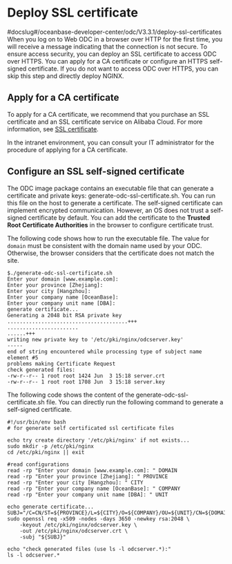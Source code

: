 Deploy SSL certificate 
===========================================
#docslug#/oceanbase-developer-center/odc/V3.3.1/deploy-ssl-certificates
When you log on to Web ODC in a browser over HTTP for the first time, you will receive a message indicating that the connection is not secure. To ensure access security, you can deploy an SSL certificate to access ODC over HTTPS. You can apply for a CA certificate or configure an HTTPS self-signed certificate. If you do not want to access ODC over HTTPS, you can skip this step and directly deploy NGINX. 

Apply for a CA certificate 
-----------------------------------------------

To apply for a CA certificate, we recommend that you purchase an SSL certificate and an SSL certificate service on Alibaba Cloud. For more information, see [SSL certificate](https://www.aliyun.com/product/cas). 

In the intranet environment, you can consult your IT administrator for the procedure of applying for a CA certificate.

Configure an SSL self-signed certificate 
-------------------------------------------------------------

The ODC image package contains an executable file that can generate a certificate and private keys: generate-odc-ssl-certificate.sh. You can run this file on the host to generate a certificate. The self-signed certificate can implement encrypted communication. However, an OS does not trust a self-signed certificate by default. You can add the certificate to the **Trusted Root Certificate Authorities** in the browser to configure certificate trust. 

The following code shows how to run the executable file. The value for `domain` must be consistent with the domain name used by your ODC. Otherwise, the browser considers that the certificate does not match the site.

```shell
$./generate-odc-ssl-certificate.sh
Enter your domain [www.example.com]:
Enter your province [Zhejiang]:
Enter your city [Hangzhou]:
Enter your company name [OceanBase]:
Enter your company unit name [DBA]:
generate certificate...
Generating a 2048 bit RSA private key
.......................................+++
.......................
......+++
writing new private key to '/etc/pki/nginx/odcserver.key'
-----
end of string encountered while processing type of subject name element #5
problems making Certificate Request
check generated files:
-rw-r--r-- 1 root root 1424 Jun  3 15:18 server.crt
-rw-r--r-- 1 root root 1708 Jun  3 15:18 server.key
```



The following code shows the content of the generate-odc-ssl-certificate.sh file. You can directly run the following command to generate a self-signed certificate. 

```unknow
#!/usr/bin/env bash
# for generate self certificated ssl certificate files

echo try create directory '/etc/pki/nginx' if not exists...
sudo mkdir -p /etc/pki/nginx
cd /etc/pki/nginx || exit

#read configurations
read -rp "Enter your domain [www.example.com]: " DOMAIN
read -rp "Enter your province [Zhejiang]: " PROVINCE
read -rp "Enter your city [Hangzhou]: " CITY
read -rp "Enter your company name [OceanBase]: " COMPANY
read -rp "Enter your company unit name [DBA]: " UNIT

echo generate certificate...
SUBJ="/C=CN/ST=${PROVINCE}/L=${CITY}/O=${COMPANY}/OU=${UNIT}/CN=${DOMAIN}"
sudo openssl req -x509 -nodes -days 3650 -newkey rsa:2048 \
    -keyout /etc/pki/nginx/odcserver.key \
    -out /etc/pki/nginx/odcserver.crt \
    -subj "${SUBJ}"

echo "check generated files (use ls -l odcserver.*):"
ls -l odcserver.*
```


